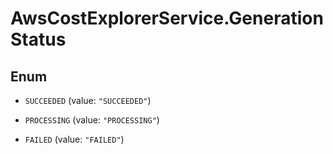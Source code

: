 # AwsCostExplorerService.GenerationStatus

## Enum


* `SUCCEEDED` (value: `"SUCCEEDED"`)

* `PROCESSING` (value: `"PROCESSING"`)

* `FAILED` (value: `"FAILED"`)


